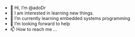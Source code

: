 - 👋 Hi, I’m @adoDr
- 👀 I am interested in learning new things.
- 🌱 I’m currently learning embedded systems programming
- 💞️ I’m looking forward to help
- 📫 How to reach me ...

<!---
adoDr/adoDr is a ✨ special ✨ repository because its `README.md` (this file) appears on your GitHub profile.
You can click the Preview link to take a look at your changes.
--->

